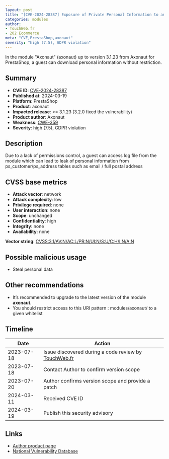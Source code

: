 ```yaml
---
layout: post
title: "[CVE-2024-28387] Exposure of Private Personal Information to an Unauthorized Actor in Axonaut module for PrestaShop"
categories: modules
author:
- TouchWeb.fr
- 202 Ecommerce
meta: "CVE,PrestaShop,axonaut"
severity: "high (7.5), GDPR violation"
---
```


In the module "Axonaut" (axonaut) up to version 3.1.23 from Axonaut for PrestaShop, a guest can download personal information without restriction.

## Summary

* **CVE ID**: [CVE-2024-28387](https://cve.mitre.org/cgi-bin/cvename.cgi?name=CVE-2024-28387)
* **Published at**: 2024-03-19
* **Platform**: PrestaShop
* **Product**: axonaut
* **Impacted release**: <= 3.1.23 (3.2.0 fixed the vulnerability)
* **Product author**: Axonaut
* **Weakness**: [CWE-359](https://cwe.mitre.org/data/definitions/359.html)
* **Severity**: high (7.5), GDPR violation

## Description

Due to a lack of permissions control, a guest can access log file from the module which can lead to leak of personal information from ps_customer/ps_address tables such as email / full postal address


## CVSS base metrics

* **Attack vector**: network
* **Attack complexity**: low
* **Privilege required**: none
* **User interaction**: none
* **Scope**: unchanged
* **Confidentiality**: high
* **Integrity**: none
* **Availability**: none

**Vector string**: [CVSS:3.1/AV:N/AC:L/PR:N/UI:N/S:U/C:H/I:N/A:N](https://nvd.nist.gov/vuln-metrics/cvss/v3-calculator?vector=AV:N/AC:L/PR:N/UI:N/S:U/C:H/I:N/A:N)

## Possible malicious usage

* Steal personal data

## Other recommendations

* It’s recommended to upgrade to the latest version of the module **axonaut**.
* You should restrict access to this URI pattern : modules/axonaut/ to a given whitelist

## Timeline

| Date | Action |
|--|--|
| 2023-07-18 | Issue discovered during a code review by [TouchWeb.fr](https://www.touchweb.fr) |
| 2023-07-18 | Contact Author to confirm version scope |
| 2023-07-20 | Author confirms version scope and provide a patch |
| 2024-03-11 | Received CVE ID |
| 2024-03-19 | Publish this security advisory |

## Links

* [Author product page](https://axonaut.com/integration/detail/prestashop)
* [National Vulnerability Database](https://nvd.nist.gov/vuln/detail/CVE-2024-28387)
